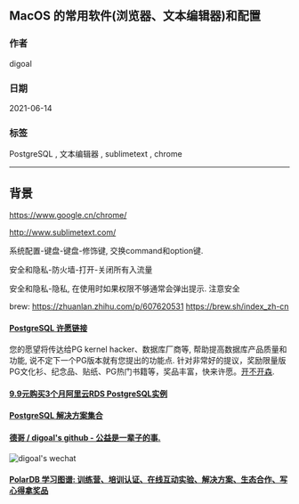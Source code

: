 ## MacOS 的常用软件(浏览器、文本编辑器)和配置  
                 
### 作者                      
digoal                      
                      
### 日期                      
2021-06-14                      
                      
### 标签                      
PostgreSQL , 文本编辑器 , sublimetext , chrome              
                      
----                      
                      
## 背景           
    
https://www.google.cn/chrome/  
  
http://www.sublimetext.com/  
  
系统配置-键盘-键盘-修饰键, 交换command和option键.   
  
安全和隐私-防火墙-打开-关闭所有入流量  
  
安全和隐私-隐私, 在使用时如果权限不够通常会弹出提示. 注意安全  
  
brew: https://zhuanlan.zhihu.com/p/607620531   https://brew.sh/index_zh-cn     
    
  
#### [PostgreSQL 许愿链接](https://github.com/digoal/blog/issues/76 "269ac3d1c492e938c0191101c7238216")
您的愿望将传达给PG kernel hacker、数据库厂商等, 帮助提高数据库产品质量和功能, 说不定下一个PG版本就有您提出的功能点. 针对非常好的提议，奖励限量版PG文化衫、纪念品、贴纸、PG热门书籍等，奖品丰富，快来许愿。[开不开森](https://github.com/digoal/blog/issues/76 "269ac3d1c492e938c0191101c7238216").  
  
  
#### [9.9元购买3个月阿里云RDS PostgreSQL实例](https://www.aliyun.com/database/postgresqlactivity "57258f76c37864c6e6d23383d05714ea")
  
  
#### [PostgreSQL 解决方案集合](https://yq.aliyun.com/topic/118 "40cff096e9ed7122c512b35d8561d9c8")
  
  
#### [德哥 / digoal's github - 公益是一辈子的事.](https://github.com/digoal/blog/blob/master/README.md "22709685feb7cab07d30f30387f0a9ae")
  
  
![digoal's wechat](../pic/digoal_weixin.jpg "f7ad92eeba24523fd47a6e1a0e691b59")
  
  
#### [PolarDB 学习图谱: 训练营、培训认证、在线互动实验、解决方案、生态合作、写心得拿奖品](https://www.aliyun.com/database/openpolardb/activity "8642f60e04ed0c814bf9cb9677976bd4")
  
